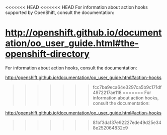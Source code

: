 <<<<<<< HEAD
<<<<<<< HEAD
For information about action hooks supported by OpenShift, consult the documentation:

http://openshift.github.io/documentation/oo_user_guide.html#the-openshift-directory
=======
For information about action hooks, consult the documentation:

http://openshift.github.io/documentation/oo_user_guide.html#action-hooks
>>>>>>> fcc7ba9eca64e3297ca5b9c171df4972217ae118
=======
For information about action hooks, consult the documentation:

http://openshift.github.io/documentation/oo_user_guide.html#action-hooks
>>>>>>> 81bf3da137e92227ede49d25e348e252064832c9
